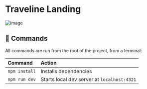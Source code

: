 # Traveline Landing

![image](https://github.com/julian-pacilio/traveline-landing/assets/112145157/aba9f2ec-381e-449a-af9d-87acc92c74e1)

## 🧞 Commands

All commands are run from the root of the project, from a terminal:

| Command                   | Action                                           |
| :------------------------ | :----------------------------------------------- |
| `npm install`             | Installs dependencies                            |
| `npm run dev`             | Starts local dev server at `localhost:4321`      |
